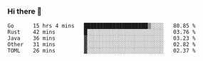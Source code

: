 ### Hi there 👋

<!--
**yeya24/yeya24** is a ✨ _special_ ✨ repository because its `README.md` (this file) appears on your GitHub profile.

Here are some ideas to get you started:

- 🔭 I’m currently working on ...
- 🌱 I’m currently learning ...
- 👯 I’m looking to collaborate on ...
- 🤔 I’m looking for help with ...
- 💬 Ask me about ...
- 📫 How to reach me: ...
- 😄 Pronouns: ...
- ⚡ Fun fact: ...
-->

<!--START_SECTION:waka-->
```text
Go      15 hrs 4 mins   ████████████████████▒░░░░   80.85 % 
Rust    42 mins         █░░░░░░░░░░░░░░░░░░░░░░░░   03.76 % 
Java    36 mins         ▓░░░░░░░░░░░░░░░░░░░░░░░░   03.23 % 
Other   31 mins         ▓░░░░░░░░░░░░░░░░░░░░░░░░   02.82 % 
TOML    26 mins         ▓░░░░░░░░░░░░░░░░░░░░░░░░   02.37 % 
```
<!--END_SECTION:waka-->
